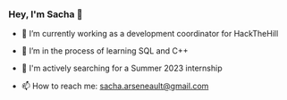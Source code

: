 ### Hey, I'm Sacha 🦕

<!--
**xsachax/xsachax** is a ✨ _special_ ✨ repository because its `README.md` (this file) appears on your GitHub profile.
Here are some ideas to get you started:
-->

- 🔭 I’m currently working as a development coordinator for HackTheHill

- 🌱 I’m in the process of learning SQL and C++

- 🤔 I'm actively searching for a Summer 2023 internship

- 📫 How to reach me: sacha.arseneault@gmail.com

<!-- GITHUB STATS
![GitHub stats](https://github-readme-stats.vercel.app/api?username=xsachax&show_icons=true&theme=tokyonight)
-->

<!-- MOST USED LANGUAGES
![Top Langs](https://github-readme-stats.vercel.app/api/top-langs/?username=xsachax&theme=tokyonight)
-->
